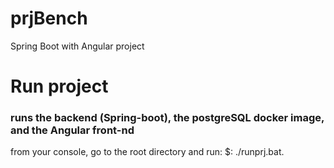 # prjBench
Spring Boot with Angular project 

# Run project 
### runs the backend (Spring-boot), the postgreSQL docker image, and the Angular front-nd 
from your console, go to the root directory and run: $: ./runprj.bat.
